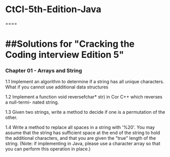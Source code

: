 # CtCI-5th-Edition-Java
====


##Solutions for "Cracking the Coding interview Edition 5"
=======

### Chapter 01 -  Arrays and String

1.1 Implement an algorithm to determine if a string has all unique characters. What if
you cannot use additional data structures

1.2 Implement a function void reversefchar* str) in Cor C++ which reverses a null-termi-
nated string.

1.3 Given two strings, write a method to decide if one is a permutation of the other.

1.4 Write a method to replace all spaces in a string with '%20'. You may assume that the
string has sufficient space at the end of the string to hold the additional characters,
and that you are given the "true" length of the string. (Note: if implementing in Java,
please use a character array so that you can perform this operation in place.)



